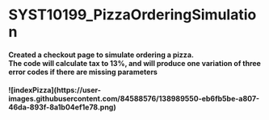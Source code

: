# SYST10199_PizzaOrderingSimulation
<h4>Created a checkout page to simulate ordering a pizza.<br>The code will calculate tax to 13%, and will produce one variation of three error codes if there are missing parameters<h4>
![indexPizza](https://user-images.githubusercontent.com/84588576/138989550-eb6fb5be-a807-46da-893f-8a1b04ef1e78.png)
